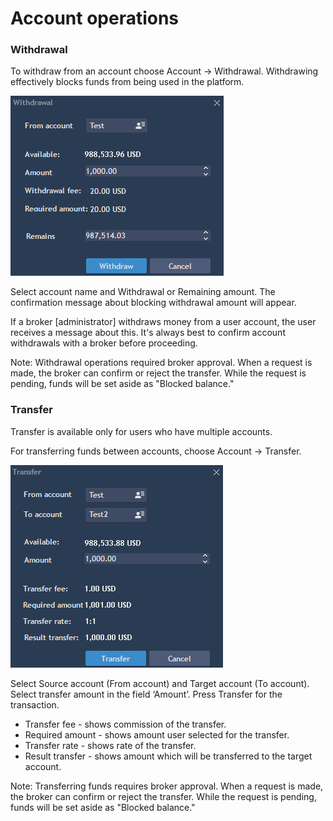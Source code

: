 # Account operations

### **Withdrawal**

To withdraw from an account choose Account -&gt; Withdrawal. Withdrawing effectively blocks funds from being used in the platform.

![](../../.gitbook/assets/12%20%281%29.png)


Select account name and Withdrawal or Remaining amount. The confirmation message about blocking withdrawal amount will appear.

If a broker \[administrator\] withdraws money from a user account, the user receives a message about this. It's always best to confirm account withdrawals with a broker before proceeding.

Note: Withdrawal operations required broker approval. When a request is made, the broker can confirm or reject the transfer. While the request is pending, funds will be set aside as "Blocked balance."

### **Transfer**

Transfer is available only for users who have multiple accounts.

For transferring funds between accounts, choose Account -&gt; Transfer.

![](../../.gitbook/assets/13%20%283%29.png)


Select Source account \(From account\) and Target account \(To account\). Select transfer amount in the field ‘Amount’. Press Transfer for the transaction.

* Transfer fee - shows commission of the transfer.
* Required amount - shows amount user selected for the transfer.
* Transfer rate - shows rate of the transfer.
* Result transfer - shows amount which will be transferred to the target account.

 Note: Transferring  funds requires broker approval. When a request is made, the broker can confirm or reject the transfer. While the request is pending, funds will be set aside as "Blocked balance."
